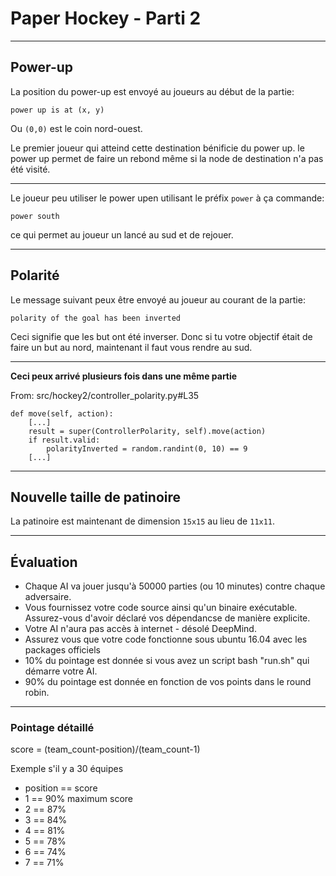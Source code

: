 # Paper Hockey - Parti 2

---

## Power-up

La position du power-up est envoyé au joueurs au début de la partie:
```
power up is at (x, y)
```
Ou `(0,0)` est le coin nord-ouest.

Le premier joueur qui atteind cette destination bénificie du power up.
le power up permet de faire un rebond même si la node de destination n'a pas été visité.

---

Le joueur peu utiliser le power upen utilisant le préfix `power` à ça commande:
```
power south
```
ce qui permet au joueur un lancé au sud et de rejouer.

---

## Polarité

Le message suivant peux être envoyé au joueur au courant de la partie:
```
polarity of the goal has been inverted
```

Ceci signifie que les but ont été inverser. Donc si tu votre objectif était de faire un but au nord, maintenant il faut vous rendre au sud. 

---

<b>Ceci peux arrivé plusieurs fois dans une même partie</b>

From: src/hockey2/controller_polarity.py#L35
```
def move(self, action):
    [...]
    result = super(ControllerPolarity, self).move(action)
    if result.valid:
        polarityInverted = random.randint(0, 10) == 9
    [...]
```

---

## Nouvelle taille de patinoire

La patinoire est maintenant de dimension `15x15` au lieu de `11x11`.

---

## Évaluation

- Chaque AI va jouer jusqu'à 50000 parties (ou 10 minutes) contre chaque adversaire.
- Vous fournissez votre code source ainsi qu'un binaire exécutable. Assurez-vous d'avoir déclaré vos dépendancse de manière explicite.
- Votre AI n'aura pas accès à internet - désolé DeepMind.
- Assurez vous que votre code fonctionne sous ubuntu 16.04 avec les packages officiels
- 10% du pointage est donnée si vous avez un script bash "run.sh" qui démarre votre AI.
- 90% du pointage est donnée en fonction de vos points dans le round robin.
 
---

### Pointage détaillé

score = (team_count-position)/(team_count-1) 

Exemple s'il y a 30 équipes

- position == score 
- 1 == 90% maximum score
- 2 == 87%
- 3 == 84%
- 4 == 81%
- 5 == 78%
- 6 == 74%
- 7 == 71%
